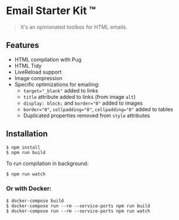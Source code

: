 # Email Starter Kit ™

> It's an opinionated toolbox for HTML emails.

## Features

* HTML compilation with Pug
* HTML Tidy
* LiveReload support
* Image compression
* Specific optimizations for emailing:
  - `target="_blank"` added to links
  - `title` attribute added to links (from image `alt`)
  - `display: block;` and `border="0"` added to images
  - `border="0"`, `cellpadding="0"`, `cellpadding="0"` added to tables
  - Duplicated properties removed from `style` attributes

## Installation

    $ npm install
    $ npm run build

To run compilation in background:

    $ npm run watch

### Or with Docker:

    $ docker-compose build
    $ docker-compose run --rm --service-ports npm run build
    $ docker-compose run --rm --service-ports npm run watch
